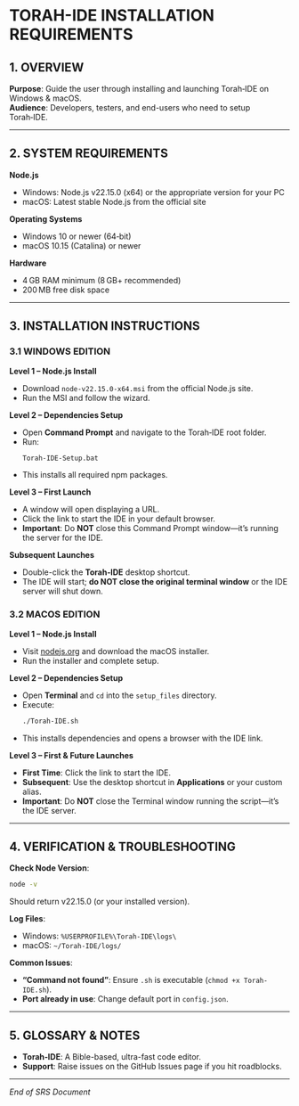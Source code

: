 
# TORAH-IDE INSTALLATION REQUIREMENTS

## 1. OVERVIEW

**Purpose**: Guide the user through installing and launching Torah‑IDE on Windows & macOS.  
**Audience**: Developers, testers, and end-users who need to setup Torah‑IDE.

---

## 2. SYSTEM REQUIREMENTS

**Node.js**  
- Windows: Node.js v22.15.0 (x64) or the appropriate version for your PC  
- macOS: Latest stable Node.js from the official site

**Operating Systems**  
- Windows 10 or newer (64‑bit)  
- macOS 10.15 (Catalina) or newer

**Hardware**  
- 4 GB RAM minimum (8 GB+ recommended)  
- 200 MB free disk space

---

## 3. INSTALLATION INSTRUCTIONS

### 3.1 WINDOWS EDITION

**Level 1 – Node.js Install**  
- Download `node-v22.15.0-x64.msi` from the official Node.js site.  
- Run the MSI and follow the wizard.

**Level 2 – Dependencies Setup**  
- Open **Command Prompt** and navigate to the Torah‑IDE root folder.  
- Run:
  ```bat
  Torah-IDE-Setup.bat
  ```
- This installs all required npm packages.

**Level 3 – First Launch**  
- A window will open displaying a URL.  
- Click the link to start the IDE in your default browser.  
- **Important**: Do **NOT** close this Command Prompt window—it’s running the server for the IDE.

**Subsequent Launches**  
- Double-click the **Torah‑IDE** desktop shortcut.  
- The IDE will start; **do NOT close the original terminal window** or the IDE server will shut down.

### 3.2 MACOS EDITION

**Level 1 – Node.js Install**  
- Visit [nodejs.org](https://nodejs.org) and download the macOS installer.  
- Run the installer and complete setup.

**Level 2 – Dependencies Setup**  
- Open **Terminal** and `cd` into the `setup_files` directory.  
- Execute:
  ```sh
  ./Torah-IDE.sh
  ```
- This installs dependencies and opens a browser with the IDE link.

**Level 3 – First & Future Launches**  
- **First Time**: Click the link to start the IDE.  
- **Subsequent**: Use the desktop shortcut in **Applications** or your custom alias.  
- **Important**: Do **NOT** close the Terminal window running the script—it’s the IDE server.

---

## 4. VERIFICATION & TROUBLESHOOTING

**Check Node Version**:
```bash
node -v
```
Should return v22.15.0 (or your installed version).

**Log Files**:  
- Windows: `%USERPROFILE%\Torah-IDE\logs\`  
- macOS: `~/Torah-IDE/logs/`

**Common Issues**:
- **“Command not found”**: Ensure `.sh` is executable (`chmod +x Torah-IDE.sh`).  
- **Port already in use**: Change default port in `config.json`.

---

## 5. GLOSSARY & NOTES

- **Torah‑IDE**: A Bible-based, ultra-fast code editor.  
- **Support**: Raise issues on the GitHub Issues page if you hit roadblocks.

---

*End of SRS Document*
